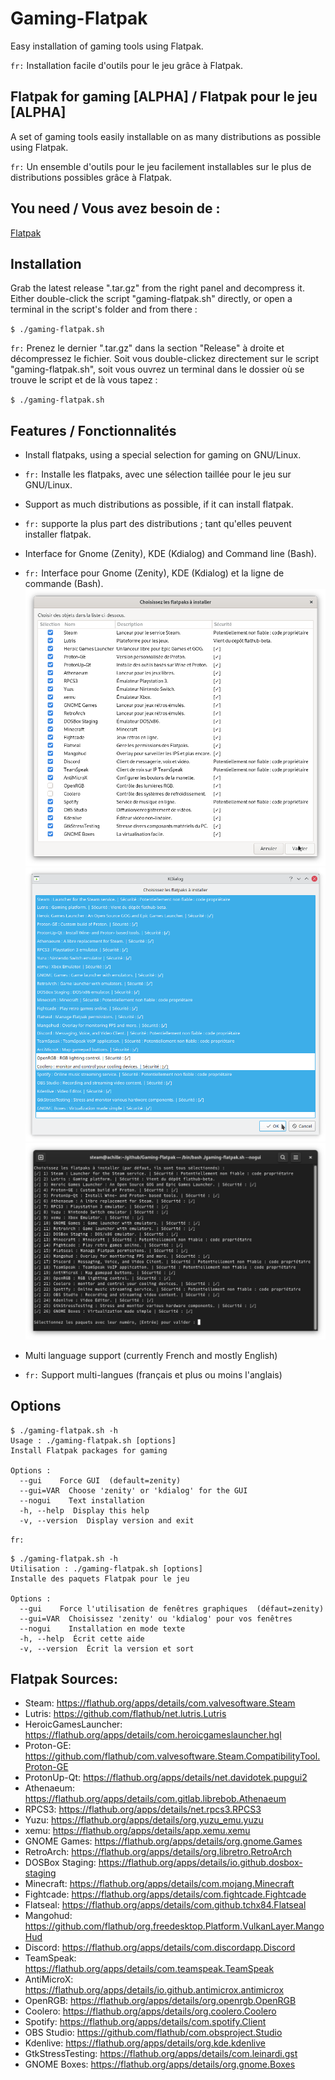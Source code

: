 # Gaming-Flatpak
Easy installation of gaming tools using Flatpak.

`fr:` Installation facile d'outils pour le jeu grâce à Flatpak.

## Flatpak for gaming [ALPHA] / Flatpak pour le jeu [ALPHA]
A set of gaming tools easily installable on as many distributions as possible using Flatpak.

`fr:` Un ensemble d'outils pour le jeu facilement installables sur le plus de distributions possibles grâce à Flatpak.

## You need / Vous avez besoin de :

[Flatpak](https://flatpak.org/setup/)

## Installation
Grab the latest release ".tar.gz" from the right panel and decompress it.
Either double-click the script "gaming-flatpak.sh" directly, or open a terminal in the script's folder and from there :

`$ ./gaming-flatpak.sh`

`fr:` Prenez le dernier ".tar.gz" dans la section "Release" à droite et décompressez le fichier.
Soit vous double-clickez directement sur le script "gaming-flatpak.sh", soit vous ouvrez un terminal dans le dossier où se trouve le script et de là vous tapez :

`$ ./gaming-flatpak.sh`

## Features / Fonctionnalités
* Install flatpaks, using a special selection for gaming on GNU/Linux.
* `fr:` Installe les flatpaks, avec une sélection taillée pour le jeu sur GNU/Linux.
* Support as much distributions as possible, if it can install flatpak.
* `fr:` supporte la plus part des distributions ; tant qu'elles peuvent installer flatpak.
* Interface for Gnome (Zenity), KDE (Kdialog) and Command line (Bash).
* `fr:` Interface pour Gnome (Zenity), KDE (Kdialog) et la ligne de commande (Bash).
![Gnome](img/gf-zenity-0.6.png)
![KDE](img/gf-kdialog-0-6.png)
![Cli](img/gf-cli-en-0-6.png)

* Multi language support (currently French and mostly English)
* `fr:` Support multi-langues (français et plus ou moins l'anglais)

## Options
```
$ ./gaming-flatpak.sh -h
Usage : ./gaming-flatpak.sh [options]
Install Flatpak packages for gaming

Options :
  --gui    Force GUI  (default=zenity)
  --gui=VAR  Choose 'zenity' or 'kdialog' for the GUI
  --nogui    Text installation
  -h, --help  Display this help
  -v, --version  Display version and exit
```

`fr:`
```
$ ./gaming-flatpak.sh -h
Utilisation : ./gaming-flatpak.sh [options]
Installe des paquets Flatpak pour le jeu

Options :
  --gui    Force l'utilisation de fenêtres graphiques  (défaut=zenity)
  --gui=VAR  Choisissez 'zenity' ou 'kdialog' pour vos fenêtres
  --nogui    Installation en mode texte
  -h, --help  Écrit cette aide
  -v, --version  Écrit la version et sort
```

## Flatpak Sources:
- Steam: https://flathub.org/apps/details/com.valvesoftware.Steam
- Lutris: https://github.com/flathub/net.lutris.Lutris
- HeroicGamesLauncher: https://flathub.org/apps/details/com.heroicgameslauncher.hgl
- Proton-GE: https://github.com/flathub/com.valvesoftware.Steam.CompatibilityTool.Proton-GE
- ProtonUp-Qt: https://flathub.org/apps/details/net.davidotek.pupgui2
- Athenaeum: https://flathub.org/apps/details/com.gitlab.librebob.Athenaeum
- RPCS3: https://flathub.org/apps/details/net.rpcs3.RPCS3
- Yuzu: https://flathub.org/apps/details/org.yuzu_emu.yuzu
- xemu: https://flathub.org/apps/details/app.xemu.xemu
- GNOME Games: https://flathub.org/apps/details/org.gnome.Games
- RetroArch: https://flathub.org/apps/details/org.libretro.RetroArch
- DOSBox Staging: https://flathub.org/apps/details/io.github.dosbox-staging
- Minecraft: https://flathub.org/apps/details/com.mojang.Minecraft
- Fightcade: https://flathub.org/apps/details/com.fightcade.Fightcade
- Flatseal: https://flathub.org/apps/details/com.github.tchx84.Flatseal
- Mangohud: https://github.com/flathub/org.freedesktop.Platform.VulkanLayer.MangoHud
- Discord: https://flathub.org/apps/details/com.discordapp.Discord
- TeamSpeak: https://flathub.org/apps/details/com.teamspeak.TeamSpeak
- AntiMicroX: https://flathub.org/apps/details/io.github.antimicrox.antimicrox
- OpenRGB: https://flathub.org/apps/details/org.openrgb.OpenRGB
- Coolero: https://flathub.org/apps/details/org.coolero.Coolero
- Spotify: https://flathub.org/apps/details/com.spotify.Client
- OBS Studio: https://github.com/flathub/com.obsproject.Studio
- Kdenlive: https://flathub.org/apps/details/org.kde.kdenlive
- GtkStressTesting: https://flathub.org/apps/details/com.leinardi.gst
- GNOME Boxes: https://flathub.org/apps/details/org.gnome.Boxes
